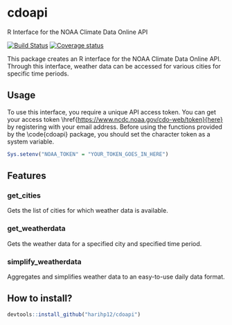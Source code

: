 # cdoapi
R Interface for the NOAA Climate Data Online API

[![Build Status](https://travis-ci.com/harihp12/cdoapi.svg?token=zu39qmCz9tp7Bhzm3kEA&branch=master)](https://travis-ci.com/harihp12/cdoapi)
[![Coverage status](https://codecov.io/gh/harihp12/cdoapi/branch/master/graph/badge.svg)](https://codecov.io/github/harihp12/cdoapi?branch=master)

This package creates an R interface for the NOAA Climate Data Online API. Through this interface, weather data can be accessed for various cities for specific time periods.

## Usage

To use this interface, you require a unique API access token. You can get your access token \href{https://www.ncdc.noaa.gov/cdo-web/token}{here} by registering with your email address. Before using the functions provided by the \code{cdoapi} package, you should set the character token as a system variable.

```R
Sys.setenv("NOAA_TOKEN" = "YOUR_TOKEN_GOES_IN_HERE")
```
## Features

### get_cities
Gets the list of cities for which weather data is available.

### get_weatherdata
Gets the weather data for a specified city and specified time period.

### simplify_weatherdata
Aggregates and simplifies weather data to an easy-to-use daily data format.

## How to install?
```R
devtools::install_github("harihp12/cdoapi")
```
